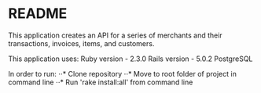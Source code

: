 # README

This application creates an API for a series of merchants and their transactions, invoices, items, and customers.

This application uses:
Ruby version - 2.3.0
Rails version - 5.0.2
PostgreSQL

In order to run:
⋅⋅* Clone repository
⋅⋅* Move to root folder of project in command line
⋅⋅* Run 'rake install:all' from command line
